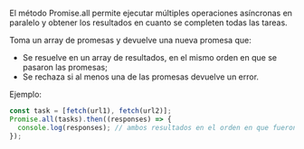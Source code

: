 El método Promise.all permite ejecutar múltiples operaciones asíncronas en paralelo y obtener los resultados en cuanto se completen todas las tareas.

Toma un array de promesas y devuelve una nueva promesa que:

- Se resuelve en un array de resultados, en el mismo orden en que se pasaron las promesas;
- Se rechaza si al menos una de las promesas devuelve un error.

Ejemplo:

```js
const task = [fetch(url1), fetch(url2)];
Promise.all(tasks).then((responses) => {
  console.log(responses); // ambos resultados en el orden en que fueron llamados
});
```